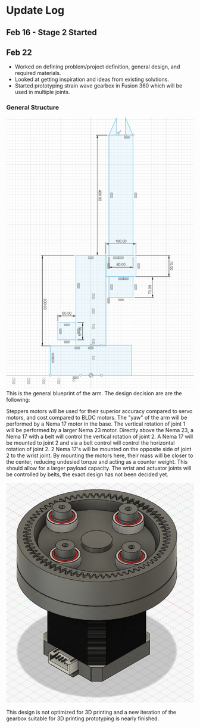 # Update Log

## Feb 16 - Stage 2 Started

## Feb 22

-   Worked on defining problem/project definition, general design, and required materials.
-   Looked at getting inspiration and ideas from existing solutions.
-   Started prototyping strain wave gearbox in Fusion 360 which will be used in multiple joints.

### General Structure

![Arm general structure](/update_log/docs/feb22-2025-general-structure.jpg)
This is the general blueprint of the arm. The design decision are are the following:

Steppers motors will be used for their superior accuracy compared to servo motors, and cost compared to BLDC motors. The "yaw" of the arm will be performed by a Nema 17 motor in the base. The vertical rotation of joint 1 will be performed by a larger Nema 23 motor. Directly above the Nema 23, a Nema 17 with a belt will control the vertical rotation of joint 2. A Nema 17 will be mounted to joint 2 and via a belt control will control the horizontal rotation of joint 2. 2 Nema 17's will be mounted on the opposite side of joint 2 to the wrist joint. By mounting the motors here, their mass will be closer to the center, reducing undesied torque and acting as a counter weight. This should allow for a larger payload capacity. The wrist and actuator joints will be controlled by belts, the exact design has not been decided yet.

![First strain wave gearbox design](/update_log/docs/feb22-2025-strainwave-prototype.jpg)

This design is not optimized for 3D printing and a new iteration of the gearbox suitable for 3D printing prototyping is nearly finished.
